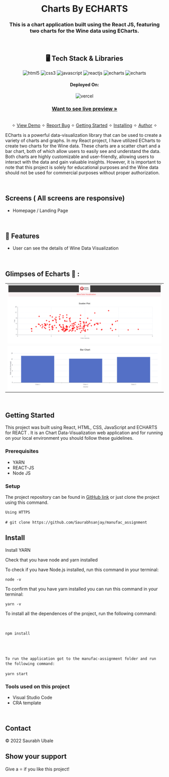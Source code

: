 <h1 align="center">Charts By ECHARTS</h1>

<h3 align="center">This is a chart application built using the React JS, featuring two charts for the Wine data using ECharts.</h3>

<br />

<h2 align="center">🖥️ Tech Stack & Libraries</h2>




<p align="center">

  <img src="https://img.shields.io/badge/HTML5-E34F26?style=for-the-badge&logo=html5&logoColor=white" alt="html5" />
  <img src="https://img.shields.io/badge/CSS3-1572B6?style=for-the-badge&logo=css3&logoColor=white" alt="css3" />
  <img src="https://img.shields.io/badge/JavaScript-323330?style=for-the-badge&logo=javascript&logoColor=F7DF1E" alt="javascript" />
   <img src="https://img.shields.io/badge/React-20232A?style=for-the-badge&logo=react&logoColor=61DAFB" alt="reactjs" />
   <img src="https://img.shields.io/badge/-ECHARTS-red?style=for-the-badge&logo=react&logoColor=61DAFB" alt="echarts" />
   <img src="https://img.shields.io/badge/-VERCEL-black?style=for-the-badge&logo=vercel&logoColor=61DAFB" alt="echarts" />
</p>





<h4 align="center">Deployed On:</h4>

<p align="center">
  <img src="https://img.shields.io/badge/-VERCEL-black?style=for-the-badge&logo=vercel&logoColor=white" alt="vercel" />
</p>



<h3 align="center"><a target="_blank" href="https://manufac-assignment-eight.vercel.app/"><strong>Want to see live preview »</strong></a></h3>

<p align="center">
  <br />&#10023;
  <a href="#">View Demo</a> &#10023;
  <a href="https://github.com/Saurabhsanjay/manufac_assignment/issues">Report Bug</a> &#10023;
  <a href="#Getting-Started">Getting Started</a> &#10023; 
  <a href="#Install">Installing</a> &#10023;
  <a href="#Contact">Author</a> &#10023;
</p>


ECharts is a powerful data-visualization library that can be used to create a variety of charts and graphs. In my React project, I have utilized ECharts to create two charts for the Wine data. These charts are a scatter chart and a bar chart, both of which allow users to easily see and understand the data.
Both charts are highly customizable and user-friendly, allowing users to interact with the data and gain valuable insights. However, it is important to note that this project is solely for educational purposes and the Wine data should not be used for commercial purposes without proper authorization.



<br />

## Screens ( All screens are responsive)
- Homepage / Landing Page



<br />


## 🚀 Features
- User can see the details of Wine Data Visualization


<br />

## Glimpses of Echarts 🙈 :
 <table>
   <tr>
    <td><img src="./public/image1.png" alt="home" /></td>
    
  </tr>
   <tr>
    <td><img src="./public/image2.png" alt="home" /></td>
    
  </tr>
</table>




<br />


## Getting Started

This project was built using  React, HTML, CSS, JavaScript and ECHARTS for REACT . It is an Chart Data-Visualization web application and for running on your local environment you should follow these guidelines.


### Prerequisites

- YARN
- REACT-JS
- Node JS


### Setup


The project repository can be found in [GitHub link](https://github.com/Saurabhsanjay/manufac_assignment) or just clone the project using this command.


```
Using HTTPS

# git clone https://github.com/Saurabhsanjay/manufac_assignment
```


## Install

Install YARN

Check that you have node and yarn installed

To check if you have Node.js installed, run this command in your terminal:


```
node -v
```

To confirm that you have yarn installed you can run this command in your terminal:


```
yarn -v
```




To install all the dependences of the project, run the following command:


```


npm install




To run the application got to the manufac-assignment folder and run the following command:

yarn start
```



### Tools used on this project

- Visual Studio Code
- CRA template


<br />



## Contact

© 2022 Saurabh Ubale



## Show your support

Give a ⭐️ if you like this project!


